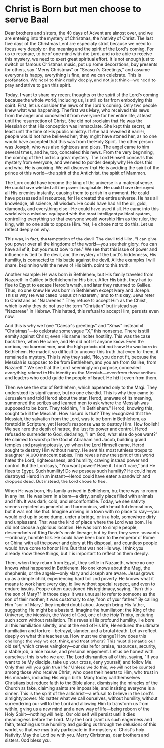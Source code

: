 # Christ is Born but men choose to serve Baal

Dear brothers and sisters, the 40 days of Advent are almost over, and we are entering into the mystery of Christmas, the Nativity of Christ. The last five days of the Christmas Lent are especially strict because we need to focus very deeply on the meaning and the spirit of the Lord's coming. For us to resonate, to be of one mind with the Lord, and to be able to receive this mystery, we need to exert great spiritual effort. It is not enough just to switch on famous Christmas music, put up some decorations, buy presents for others, say "Merry Christmas" or "Season's Greetings," and assume everyone is happy, everything is fine, and we can celebrate. This is profanation. We need to think really deeply, and not just think—we need to pray and strive to gain this spirit.

Today, I want to share my recent thoughts on the spirit of the Lord's coming because the whole world, including us, is still so far from embodying this spirit. First, let us consider the news of the Lord's coming. Only two people knew what was happening. The first was Mary, who received this news from the angel and concealed it from everyone for her entire life, at least until the resurrection of Christ. She did not proclaim that He was the Messiah or that His conception was immaculate. She kept this secret, at least until the time of His public ministry. If she had revealed it earlier, people would not have believed her; they might have stoned her, as no one would have accepted that this was from the Holy Spirit. The other person was Joseph, who was also righteous and pious. The angel came to him several times, and he, too, concealed this news. From the very beginning, the coming of the Lord is a great mystery. The Lord Himself conceals this mystery from everyone, and we need to ponder deeply why He does this and what He is avoiding. We will discover that He is avoiding the spirit of the prince of this world—the spirit of the Antichrist, the spirit of Mammon.

The Lord could have become the king of the universe in a material sense. He could have wielded all the power imaginable. He could have destroyed all His enemies instantly, causing them to perish in a moment. He could have possessed all resources, for He created the entire universe. He has all knowledge, all science, all wisdom. He could have had all the oil, gold, diamonds, and everything else—He could have used it all. He came into this world with a mission, equipped with the most intelligent political system, controlling everything so that everyone would worship Him as the ruler, the king, with no one able to oppose Him. Yet, He chose not to do this. Let us reflect deeply on why.

This was, in fact, the temptation of the devil. The devil told Him, "I can give you power over all the kingdoms of the world—you see their glory. You can have all of it, but you must bow to me." We see that this issue of power and influence is tied to the devil, and the mystery of the Lord's hiddenness, His humility, is connected to His battle against the devil. All the examples I will share, beginning with the news of His birth, point to this truth.

Another example: He was born in Bethlehem, but His family traveled from Nazareth in Galilee to Bethlehem for His birth. After His birth, they had to flee to Egypt to escape Herod's wrath, and later they returned to Galilee. Thus, no one knew He was born in Bethlehem except Mary and Joseph. This is why He was called "Jesus of Nazareth," and to this day, Jews refer to Christians as "Nazarenes." They refuse to accept Him as the Christ, which is why they do not use the term "Christian" but instead say "Nazarene" in Hebrew. This hatred, this refusal to accept Him, persists even now.

And this is why we have "Caesar's greetings" and "Xmas" instead of "Christmas"—to celebrate some vague "X," this nonsense. There is still enmity against Christ; even His name incites hostility. This was the case back then, when He came, and He did not let anyone know. Even the scribes, the learned men, and the high priests did not know He was born in Bethlehem. He made it so difficult to uncover this truth that even for them, it remained a mystery. This is why they said, "No, you do not fit, because the Messiah is supposed to be from Bethlehem, and you are from Galilee, from Nazareth." We see that the Lord, seemingly on purpose, concealed everything related to His identity as the Messiah—even from those scribes and leaders who could guide the people of Israel. He hid it even from them.

Then we see the star of Bethlehem, which appeared only to the Magi. They understood its significance, but no one else did. This is why they came to Jerusalem and told Herod about the star. Herod, unaware of its meaning, summoned the scribes and learned men to ask where the Messiah was supposed to be born. They told him, "In Bethlehem." Herod, knowing this, sought to kill the Messiah. How absurd is that? They recognized that the Messiah, the salvation from the Lord, was to be born in Bethlehem, as foretold in Scripture, yet Herod's response was to destroy Him. How foolish! We see here the depth of hatred, the lust for power and control. Herod refused to surrender to God, declaring, "I am God; what else do you want?" He claimed to worship the God of Abraham and Jacob, building grand temples and praying piously, yet when the Lord Himself came, Herod sought to destroy Him without mercy. He sent his most ruthless troops to slaughter 14,000 innocent babies. This reveals how the spirit of this world hates the Lord, righteousness, and humility, craving instead power and control. But the Lord says, "You want power? Have it. I don't care," and He flees to Egypt. Such humility! Do we possess such humility? He could have destroyed Herod in an instant—Herod could have eaten a sandwich and dropped dead. But instead, the Lord chose to flee.

When He was born, His family arrived in Bethlehem, but there was no room in any inn. He was born in a barn—a dirty, smelly place filled with animals and filth. It was dark, cold, and uncomfortable. Today, we see nativity scenes depicted as peaceful and harmonious, with beautiful decorations, but it was not like that. Imagine arriving in a town with no place to stay—you would end up in some dump, under a bridge, or in a hole, somewhere dirty and unpleasant. That was the kind of place where the Lord was born. He did not choose a glorious location. He was born to simple people, descendants of King David's noble lineage, but by then, they were peasants—ordinary, humble folk. He could have been born to the emperor of Rome or China, with all the power and glory at His disposal, and countless people would have come to honor Him. But that was not His way. I think you already know these things, but it is important to reflect on them deeply.

Then, when they return from Egypt, they settle in Nazareth, where no one knows what happened in Bethlehem. No one knows about the Magi, the shepherds, or the angels—only Mary and Joseph are aware. Jesus grows up as a simple child, experiencing hard toil and poverty. He knows what it means to work hard every day, to live without special respect, and even to endure insults. People often questioned His legitimacy, saying, "Isn't this the son of Mary?" In those days, it was unusual to refer to someone as the son of their mother; it was customary to say, "son of your father." By calling Him "son of Mary," they implied doubt about Joseph being His father, suggesting He might be a bastard. Imagine the humiliation: the King of the Universe, the Messiah, the Word of God, one of the Holy Trinity, enduring such scorn without retaliation. This reveals His profound humility. He bore all this humiliation silently, and at the end of His life, He endured the ultimate humiliation and torture—betrayal, slander, and a brutal death. Let us reflect deeply on what this teaches us. How must we change? How does this challenge the way we act, think, and treat others? This must dismantle our old self, which craves vainglory—our desire for praise, resources, security, a stable job, a nice house, and personal enjoyment. Let us be honest with ourselves: this is who we are. The Lord dismantles all of this, saying, "If you want to be My disciple, take up your cross, deny yourself, and follow Me. Only then will you gain true life." Unless we do this, we will not be counted among those who receive Christ, who open their hearts to Him, who trust in His miracles, including His virgin birth. Many today call themselves Christians but reduce faith to the Bible alone, dismissing the miracles of the Church as fake, claiming saints are impossible, and insisting everyone is a sinner. This is the spirit of the antichrist—a refusal to believe in the Lord's almighty power. No matter what we call ourselves, without humility, without surrendering our will to the Lord and allowing Him to transform us from within, giving us a new mind and a new way of life—being reborn of the Holy Spirit—nothing will help. Our old self will persist until it dies meaningless before the Lord. May the Lord grant us such eagerness and faith, teaching us true humility and guiding us through the delusions of this world, so that we may truly participate in the mystery of Christ's holy Nativity. May the Lord be with you. Merry Christmas, dear brothers and sisters. God bless you.

